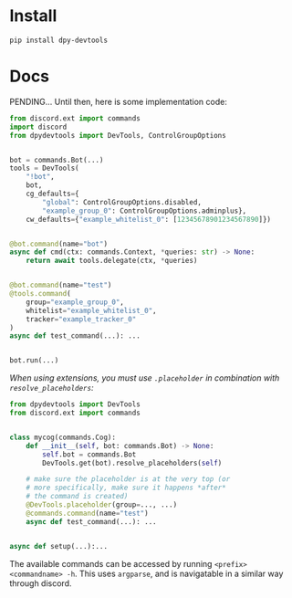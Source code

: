 # Install
`pip install dpy-devtools`
# Docs
PENDING...
Until then, here is some implementation code:
```py
from discord.ext import commands
import discord
from dpydevtools import DevTools, ControlGroupOptions


bot = commands.Bot(...)
tools = DevTools(
    "!bot",
    bot,
    cg_defaults={
        "global": ControlGroupOptions.disabled,
        "example_group_0": ControlGroupOptions.adminplus},
    cw_defaults={"example_whitelist_0": [12345678901234567890]})


@bot.command(name="bot")
async def cmd(ctx: commands.Context, *queries: str) -> None:
    return await tools.delegate(ctx, *queries)


@bot.command(name="test")
@tools.command(
    group="example_group_0",
    whitelist="example_whitelist_0",
    tracker="example_tracker_0"
)
async def test_command(...): ...


bot.run(...)
```
*When using extensions, you must use `.placeholder` in combination with `resolve_placeholders`:*
```py
from dpydevtools import DevTools
from discord.ext import commands


class mycog(commands.Cog):
    def __init__(self, bot: commands.Bot) -> None:
        self.bot = commands.Bot
        DevTools.get(bot).resolve_placeholders(self)

    # make sure the placeholder is at the very top (or
    # more specifically, make sure it happens *after*
    # the command is created)
    @DevTools.placeholder(group=..., ...) 
    @commands.command(name="test")
    async def test_command(...): ...


async def setup(...):...
```

The available commands can be accessed by running `<prefix><commandname> -h`. This uses `argparse`, and is navigatable in a similar way through discord.